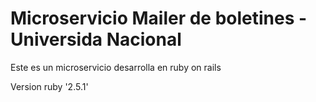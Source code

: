 # Microservicio Mailer de boletines - Universida Nacional

Este es un microservicio desarrolla en ruby on rails

Version ruby '2.5.1'

